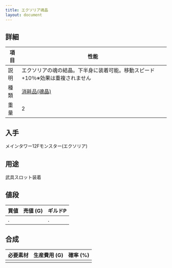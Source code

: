 ```yaml
---
title: エクソリア魂晶
layout: document
---
```

## 詳細

|項目|性能|
|---|---|
|説明|エクソリアの魂の結晶。下半身に装着可能。移動スピード+10％※効果は重複されません|
|種類|[消耗品(魂晶)](消耗品(魂晶))|
|重量|2|

## 入手

メインタワー12Fモンスター(エクソリア)

## 用途

武具スロット装着

## 値段

|買値|売値 (G)|ギルドP|
|---|---|---|
|.||.|

## 合成

|必要素材|生産費用 (G)|確率 (%)|
|---|---|---|
||||

